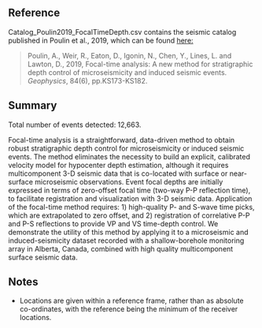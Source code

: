<h2> Reference </h2>
  
<p> Catalog_Poulin2019_FocalTimeDepth.csv contains the seismic catalog published in Poulin et al., 2019, which can be found <a href="https://library.seg.org/doi/full/10.1190/geo2019-0046.1"> here:</a></p>

<blockquote> Poulin, A., Weir, R., Eaton, D., Igonin, N., Chen, Y., Lines, L. and Lawton, D., 2019, Focal-time analysis: A new method for stratigraphic depth control of microseismicity and induced seismic events. <i> Geophysics</i>, 84(6), pp.KS173-KS182. </blockquote>

<h2> Summary </h2>

<p> Total number of events detected: 12,663. </p>

<p> Focal-time analysis is a straightforward, data-driven method to obtain robust stratigraphic depth control for microseismicity or induced seismic events. The method eliminates the necessity to build an explicit, calibrated velocity model for hypocenter depth estimation, although it requires multicomponent 3-D seismic data that is co-located with surface or near-surface microseismic observations. Event focal depths are initially expressed in terms of zero-offset focal time (two-way P-P reflection time), to facilitate registration and visualization with 3-D seismic data. Application of the focal-time method requires: 1) high-quality P- and S-wave time picks, which are extrapolated to zero offset, and 2) registration of correlative P-P and P-S reflections to provide VP and VS time-depth control. We demonstrate the utility of this method by applying it to a microseismic and induced-seismicity dataset recorded with a shallow-borehole monitoring array in Alberta, Canada, combined with high quality multicomponent surface seismic data. </p>

<h2> Notes </h2>

<ul>
  <li> Locations are given within a reference frame, rather than as absolute co-ordinates, with the reference being the minimum of the receiver locations. </li>
</ul> 


